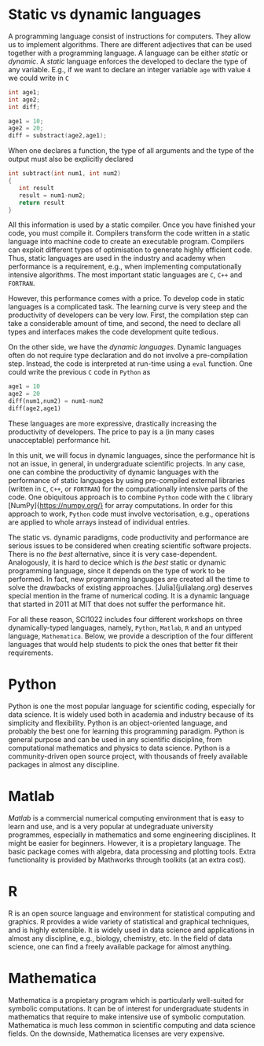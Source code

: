 # Static vs dynamic languages

A programming language consist of instructions for computers. They allow us to 
implement algorithms. There are different adjectives that can be used together with
a programming language. A language can be either *static* or *dynamic*. A *static* language
enforces the developed to declare the type of any variable. E.g., if we want to
declare an integer variable `age` with value `4` we could write in `C`
```c
int age1;
int age2;
int diff;

age1 = 10;
age2 = 20;
diff = substract(age2,age1);
```
When one declares a function, the type of all arguments and the type of the output must also be explicitly declared
```c
int subtract(int num1, int num2)
{
   int result
   result = num1-num2;
   return result
}    
```
All this information is used by a static compiler. Once you have finished your code, you must compile
it. Compilers transform the code written in a static language into
machine code to create an executable program. Compilers can exploit 
different types of optimisation to generate highly efficient code.
Thus, static languages are used in the industry and academy when 
performance is a requirement, e.g., when implementing computationally
intensive algorithms. The most important static languages are `C`, `C++` and `FORTRAN`. 

However, this performance comes with a price. To develop code in static languages is a complicated task. The learning curve is very steep and the productivity of developers can be very low. First, the compilation step can take a considerable amount of time, and second, the need to declare all types and interfaces makes the code development quite tedious.

On the other side, we have the *dynamic languages*. Dynamic languages often do not require type declaration and do not involve a pre-compilation step. Instead, the code is interpreted at run-time using a `eval` function. One could write the previous `C` code in `Python` as
```python
age1 = 10
age2 = 20
diff(num1,num2) = num1-num2
diff(age2,age1)
```
These languages are more expressive, drastically increasing the productivity of developers. The price to pay is a (in many cases unacceptable) performance hit.

In this unit, we will focus in dynamic languages, since the performance hit is not an issue, in general, in undergraduate scientific projects. In any case, one can combine the productivity of dynamic languages with the performance of static languages by using pre-compiled external libraries (written in `C`, `C++`, or `FORTRAN`) for the computationally intensive parts of the code. One obiquitous approach is to combine `Python` code with the `C` library [NumPy]{https://numpy.org/} for array computations. In order for this approach to work, `Python` code must involve vectorisation, e.g., operations are applied to whole arrays instead of individual entries.

The static vs. dynamic paradigms, code productivity and performance are serious issues to be considered when creating scientific software projects. There is no *the best* alternative, since it is very case-dependent. Analogously, it is hard to decice which is *the best* static or dynamic programming language, since it depends on the type of work to be performed. In fact, new programming languages are created all the time to solve the drawbacks of existing approaches. [Julia]{julialang.org} deserves special mention in the frame of numerical coding. It is a dynamic language that started in 2011 at MIT that does not suffer the performance hit.

For all these reason, SCI1022 includes four different workshops on three dynamically-typed languages, namely, `Python`, `Matlab`, `R` and an untyped language, `Mathematica`. Below, we provide a description of the four different languages that would help students to pick the ones that better fit their requirements.

# Python

Python is one the most popular language for scientific coding, 
especially for data science. It is widely used both in academia and industry 
because of its simplicity and flexibility. Python is an object-oriented language, 
and probably the best one for learning this programming 
paradigm. Python is general purpose and can be used in any scientific discipline, from 
computational mathematics and physics to data science. Python is a 
community-driven open source project, with thousands of freely available
packages in almost any discipline.

# Matlab

*Matlab* is a commercial numerical computing environment that is easy to learn and use, 
and is a very popular at undegraduate university programmes, especially in mathematics 
and some engineering disciplines. It might be easier for beginners. However, it is a 
propietary language. The basic package comes with algebra, data processing and plotting tools.
Extra functionality is provided by Mathworks through toolkits (at an extra cost).

# R

R is an open source language and environment for statistical computing and graphics. 
R provides a wide variety of statistical and graphical techniques, and is highly extensible.
It is widely used in data science and applications in almost any discipline, e.g., biology, chemistry, etc.
In the field of data science, one can find a freely available package for almost anything.

# Mathematica

Mathematica is a propietary program which is particularly well-suited for symbolic computations.
It can be of interest for undergraduate students in mathematics that require to make intensive use
of symbolic computation. Mathematica is much less common in scientific computing and data science
fields. On the downside, Mathematica licenses are very expensive.
